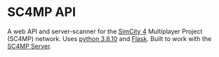 # SC4MP API

A web API and server-scanner for the [SimCity 4](https://en.wikipedia.org/wiki/SimCity_4) Multiplayer Project (SC4MP) network. Uses [python 3.8.10](https://www.python.org/downloads/release/python-3810/) and [Flask](https://flask.palletsprojects.com/). Built to work with the [SC4MP Server](https://github.com/kegsmr/sc4mp-server).
